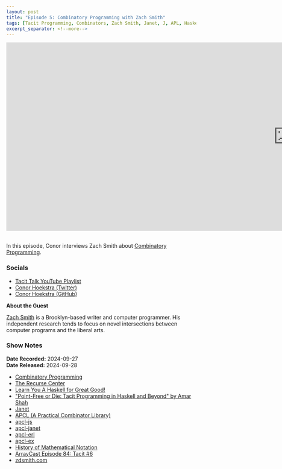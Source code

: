 ```yaml
---
layout: post
title: "Episode 5: Combinatory Programming with Zach Smith"
tags: [Tacit Programming, Combinators, Zach Smith, Janet, J, APL, Haskell, JavaScript]
excerpt_separator: <!--more-->
---
```


<center>
<iframe width="1500" height="500" src="https://www.youtube.com/embed/lgPjhVVeT64?si=pLco8qzKkTZoa35Q"
                title="YouTube video player" frameborder="0"
                allow="accelerometer; autoplay; clipboard-write; encrypted-media; gyroscope; picture-in-picture; web-share"
                referrerpolicy="strict-origin-when-cross-origin" allowfullscreen></iframe>
</center>

<br>In this episode, Conor interviews Zach Smith about [Combinatory Programming](https://blog.zdsmith.com/series/combinatory-programming.html).

<!--more-->

### Socials

* [Tacit Talk YouTube Playlist](https://www.youtube.com/playlist?list=PLVFrD1dmDdvenJhYti3HomLRkC4_Y9AXA)
* [Conor Hoekstra (Twitter)](https://twitter.com/code_report)
* [Conor Hoekstra (GitHub)](https://github.com/codereport/)

**About the Guest**

[Zach Smith](https://x.com/zdsmith) is a Brooklyn-based writer and computer programmer. His independent research tends to focus on novel intersections between computer programs and the liberal arts.

### Show Notes

**Date Recorded:** 2024-09-27 <br>
**Date Released:** 2024-09-28 <br>

* [Combinatory Programming](https://blog.zdsmith.com/series/combinatory-programming.html)
* [The Recurse Center](https://www.recurse.com/)
* [Learn You A Haskell for Great Good!](https://learnyouahaskell.com/)
* ["Point-Free or Die: Tacit Programming in Haskell and Beyond" by Amar Shah](https://www.youtube.com/watch?v=seVSlKazsNk)
* [Janet](https://janet-lang.org/)
* [APCL (A Practical Combinator Library)](https://git.sr.ht/~subsetpark/apcl)
* [apcl-js](https://git.sr.ht/~subsetpark/apcl-js)
* [apcl-janet](https://git.sr.ht/~subsetpark/apcl-janet)
* [apcl-erl](https://git.sr.ht/~subsetpark/apcl-erl)
* [apcl-ex](https://git.sr.ht/~subsetpark/apcl_ex)
* [History of Mathematical Notation](https://www.amazon.ca/History-Mathematical-Notations-Florian-Cajori/dp/0486677664)
* [ArrayCast Episode 84: Tacit #6](https://www.arraycast.com/episodes/episode84-tacit6)
* [zdsmith.com](https://zdsmith.com/)
